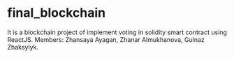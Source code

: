 # final_blockchain
It is a blockchain project of implement voting in solidity smart contract using ReactJS. 
Members: Zhansaya Ayagan, Zhanar Almukhanova, Gulnaz Zhaksylyk.
